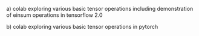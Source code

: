 a) colab exploring various basic tensor operations including demonstration of einsum operations in tensorflow 2.0

b) colab exploring various basic tensor operations in pytorch

